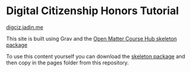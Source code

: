 # Digital Citizenship Honors Tutorial
[digciz.jadin.me](https://digciz.jadin.me)


This site is built using Grav and the [Open Matter Course Hub skeleton package](https://github.com/hibbitts-design/grav-skeleton-course-hub)

To use this content yourself you can download the [skeleton package](https://github.com/hibbitts-design/grav-skeleton-course-hub) and then copy in the pages folder from this repository.
